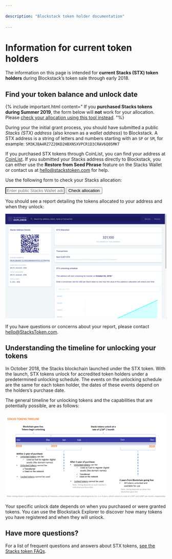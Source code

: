 ```yaml
---

description: "Blockstack token holder documentation"

---
```

# Information for current token holders

The information on this page is intended for **current Stacks (STX) token holders** during Blockstack’s token sale through early 2018.


## Find your token balance and unlock date

{% include important.html content=" If you <strong>purchased Stacks tokens during Summer 2019</strong>, the form below will <strong>not</strong> work for your allocation. Please <a href='https://explorer.blockstack.org/verifier' target='_blank'>check your allocation using this tool instead</a>. "%}

During your the initial grant process, you should have submitted a public *Stacks (STX) address* (also known as a *wallet address*) to Blockstack. A STX address is a string of letters and numbers starting with an `SP` or `SM`, for example: `SM3KJBA4RZ7Z20KD2HBXNSXVPCR1D3CRAV6Q05MKT`

If you purchased STX tokens through CoinList, you can find your address at
[CoinList](https://coinlist.co/distributions). If you submitted your Stacks
address directly to Blockstack, you can either use the **Restore from Seed
Phrase** feature on the Stacks Wallet or contact us at <hello@stackstoken.com> for
help.

Use the following form to check your Stacks allocation:
<div class="uk-background-secondary uk-padding uk-panel">
<script>
function process()
{
var url="https://explorer.blockstack.org/address/stacks/" + document.getElementById("url").value;
location.href=url;
return false;
}
</script>

<form class="uk-form-horizontal" onSubmit="return process();" autocomplete="off">
 <div>
<input style="background: #fff !important;" class="uk-input" type="text" name="url" id="url" placeholder="Enter public Stacks Wallet address">
<input class="uk-button uk-button-default uk-form-width-medium uk-align-center" type="submit" value="Check allocation">
</div>
</form>
</div>

You should see a report detailing the tokens allocated to your address and when they unlock:

![](images/unlocking-address.png)

If you have questions or concerns about your report, please contact <hello@StacksToken.com>.


## Understanding the timeline for unlocking your tokens

In October 2018, the Stacks blockchain launched under the STX token. With the
launch, STX tokens unlock for accredited token holders under a predetermined
unlocking schedule. The events on the unlocking schedule are the same for each
token holder, the dates of these events depend on the holders’s purchase date.

The general timeline for unlocking tokens and the capabilities that are
potentially possible, are as follows:


![](images/unlocking.png)

Your specific unlock date depends on when you purchased or were granted tokens.
You can use the Blockstack Explorer to discover how many tokens you have
registered and when they will unlock.

## Have more questions?

For a list of frequent questions and answers about STX tokens, [see the Stacks token FAQs](https://docs.blockstack.org/faqs/allfaqs#stacks-token-questions).